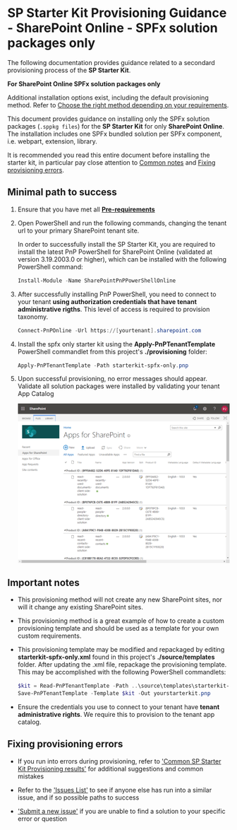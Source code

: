 # SP Starter Kit Provisioning Guidance - SharePoint Online - SPFx solution packages only

The following documentation provides guidance related to a secondard provisioning process of the **SP Starter Kit**.

**For SharePoint Online SPFx solution packages only**

Additional installation options exist, including the default provisioning method. Refer to [Choose the right method depending on your requirements](./readme.md#choose-the-right-method-depending-on-your-requirements).

This document provides guidance on installing only the SPFx solution packages (`.sppkg files`) for the **SP Starter Kit** for only **SharePoint Online**. The installation includes one SPFx bundled solution per SPFx component, i.e. webpart, extension, library.

It is recommended you read this entire document before installing the starter kit, in particular pay close attention to [Common notes](#common-notes) and [Fixing provisioning errors](#fixing-provisioning-errors).


## Minimal path to success

1. Ensure that you have met all **[Pre-requirements](../readme.md#pre-requirements)**

2. Open PowerShell and run the following commands, changing the tenant url to your primary SharePoint tenant site.

   In order to successfully install the SP Starter Kit, you are required to install the latest PnP PowerShell for SharePoint Online (validated at version 3.19.2003.0 or higher), which can be installed with the following PowerShell command:

   ```powershell
   Install-Module -Name SharePointPnPPowerShellOnline
   ```

3. After successfully installing PnP PowerShell, you need to connect to your tenant **using authorization credentials that have tenant administrative rigths**. This level of access is required to provision taxonomy.

   ```powershell
   Connect-PnPOnline -Url https://[yourtenant].sharepoint.com
   ```

4. Install the spfx only starter kit using the **Apply-PnPTenantTemplate** PowerShell commandlet from this project's **./provisioning** folder:

   ```powershell
   Apply-PnPTenantTemplate -Path starterkit-spfx-only.pnp
   ```

5. Upon successful provisioning, no error messages should appear. Validate all solution packages were installed by validating your tenant App Catalog

   ![App catalog](../assets/images/provision-spfx-only-01.png)


## Important notes

- This provisioning method will not create any new SharePoint sites, nor will it change any existing SharePoint sites.

- This provisioning method is a great example of how to create a custom provisioning template and should be used as a template for your own custom requirements.

- This provisioning template may be modified and repackaged by editing **starterkit-spfx-only.xml** found in this project's **./source/templates** folder. After updating the .xml file, repackage the provisioning template. This may be accomplished with the following PowerShell commandlets:

  ```powershell
  $kit = Read-PnPTenantTemplate -Path ..\source\templates\starterkit-spfx-only.xml
  Save-PnPTenantTemplate -Template $kit -Out yourstarterkit.pnp
  ```

- Ensure the credentials you use to connect to your tenant have **tenant administrative rights**. We require this to provision to the tenant app catalog.


## Fixing provisioning errors

- If you run into errors during provisioning, refer to ['Common SP Starter Kit Provisioning results'](../documentation/common-provision-results.md) for additional suggestions and common mistakes

- Refer to the ['Issues List'](https://github.com/SharePoint/sp-starter-kit/issues) to see if anyone else has run into a similar issue, and if so possible paths to success

- ['Submit a new issue'](https://github.com/SharePoint/sp-starter-kit/issues) if you are unable to find a solution to your specific error or question